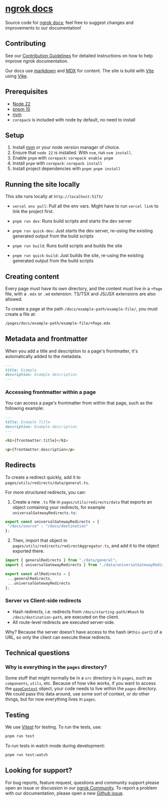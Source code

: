 # [ngrok docs](https://ngrok.com/docs)

Source code for [ngrok docs](https://ngrok.com/docs); feel free to suggest changes and improvements to our documentation!

## Contributing

See our [Contribution Guidelines](CONTRIBUTING.md) for detailed instructions on how to help improve ngrok documentation.

Our docs use [markdown](https://www.markdownguide.org/getting-started/#what-is-markdown) and [MDX](https://mdxjs.com/docs/what-is-mdx/) for content. The site is build with [Vite](https://vite.dev/) using [Vike](https://vike.dev/).

## Prerequisites

- [Node 22](https://nodejs.org/en/download)
- [pnpm 10](https://pnpm.io/installation#using-npm)
- [nvm](https://github.com/nvm-sh/nvm)
- `corepack` is included with node by default, no need to install

## Setup

1. Install [nvm](https://github.com/nvm-sh/nvm?tab=readme-ov-file#installing-and-updating) or your node version manager of choice.
2. Ensure that `node 22` is installed. With `nvm`, run `nvm install`.
3. Enable `pnpm` with `corepack`: `corepack enable pnpm`
4. Install `pnpm` with `corepack`: `corepack install`
5. Install project dependencies with `pnpm`: `pnpm install`

## Running the site locally

This site runs locally at `http://localhost:5173/`

- `vercel env pull`: Pull all the env vars. Might have to run `vercel link` to link the project first.

- `pnpm run dev`: Runs build scripts and starts the dev server
- `pnpm run quick-dev`: Just starts the dev server, re-using the existing generated output from the build scripts
- `pnpm run build`: Runs build scripts and builds the site
- `pnpm run quick-build`: Just builds the site, re-using the existing generated output from the build scripts

## Creating content

Every page must have its own directory, and the content must live in a `+Page` file, with a `.mdx` or `.md` extension. TS/TSX and JS/JSX extensions are also allowed.

To create a page at the path `/docs/example-path/example-file/`, you must create a file at:

```bash
/pages/docs/example-path/example-file/+Page.mdx
```

## Metadata and frontmatter

When you add a title and description to a page's frontmatter, it's automatically added to the metadata.

```md
---
title: Example
description: Example description
---
```

### Accessing frontmatter within a page

You can access a page's frontmatter from within that page, such as the following example:

```md
---
title: Example Title
description: Example description
---

<h1>{frontmatter.title}</h1>

<p>{frontmatter.description</p>
```

## Redirects

To create a redirect quickly, add it to `pages/utils/redirects/data/general.ts`.

For more structured redirects, you can:

1. Create a new `.ts` file in `pages/utils/redirects/data` that exports an object containing your redirects, for example `universalGatewayRedirects.ts`:

 ```js
 export const universalGatewayRedirects = {
  "/docs/source" : "/docs/destination"
 };
 ```

2. Then, import that object in `pages/utils/redirects/redirectAggregator.ts`, and add it to the object exported there.

  ```js
  import { generalRedirects } from "./data/general";
  import { universalGatewayRedirects } from "./data/universalGatewayRedirects";
  
  export const allRedirects = { 
   ...generalRedirects,
   ...universalGatewayRedirects
  };
  ```

### Server vs Client-side redirects

- Hash redirects, i.e. redirects from `/docs/starting-path/#hash` to `/docs/destination-path`, are executed on the client.
- All route-level redirects are executed server-side.

Why? Because the server doesn't have access to the hash (`#this-part`) of a URL, so only the client can execute these redirects.

## Technical questions

### Why is everything in the `pages` directory?

Some stuff that might normally be in a `src` directory is in `pages`, such as `components`, `utils`, etc. Because of how vike works, if you want to access the [`pageContext`](https://vike.dev/pageContext#) object, your code needs to live within the `pages` directory. We could pass this data around, use some sort of context, or do other things, but for now everything lives in `pages`.

## Testing

We use [Vitest](https://vitest.dev/) for testing. To run the tests, use:

```sh
pnpm run test
```

To run tests in watch mode during development:

```sh
pnpm run test:watch
```

## Looking for support?

For bug reports, feature request, questions and community support please open an issue or discussion in our [ngrok Community](https://github.com/ngrok/ngrok).
To report a problem with our documentation, please open a new [Github issue](https://github.com/ngrok/ngrok-docs-v2/issues).

